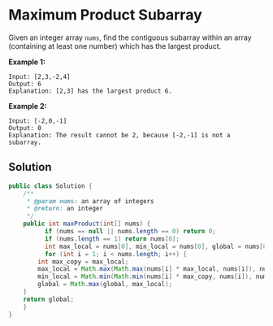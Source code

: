 # Maximum Product Subarray

Given an integer array `nums`, find the contiguous subarray within an array (containing at least one number) which has the largest product.

**Example 1:**

```
Input: [2,3,-2,4]
Output: 6
Explanation: [2,3] has the largest product 6.
```

**Example 2:**

```
Input: [-2,0,-1]
Output: 0
Explanation: The result cannot be 2, because [-2,-1] is not a subarray.
```

## Solution

```java
public class Solution {
    /**
     * @param nums: an array of integers
     * @return: an integer
     */
    public int maxProduct(int[] nums) {
          if (nums == null || nums.length == 0) return 0;
          if (nums.length == 1) return nums[0];
          int max_local = nums[0], min_local = nums[0], global = nums[0];
          for (int i = 1; i < nums.length; i++) {
		int max_copy = max_local;
		max_local = Math.max(Math.max(nums[i] * max_local, nums[i]), nums[i] * min_local);
		min_local = Math.min(Math.min(nums[i] * max_copy, nums[i]), nums[i] * min_local);
		global = Math.max(global, max_local);
	}
	return global;
    }
}

```
